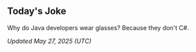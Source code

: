 ## Today's Joke
Why do Java developers wear glasses? Because they don't C#.

*Updated May 27, 2025 (UTC)*
